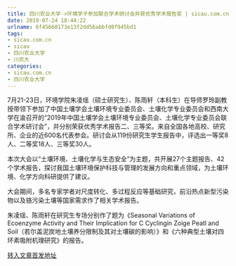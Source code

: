 ```yaml
---
title: 四川农业大学->环境学子参加联合学术研讨会并获优秀学术报告奖 | sicau.com.cn
date: 2019-07-24 18:44:22
urlname: 6f45660173e13f2dd56abbfd0f945bd1
tags: 
- sicau.com.cn
- sicau
- 四川农业大学
- 川农大
categories:
- sicau.com.cn
- 四川农业大学
---
```



7月21-23日，环境学院朱凌瑶（硕士研究生）、陈雨轩（本科生）在导师罗玲副教授带领下参加了中国土壤学会土壤环境专业委员会、土壤化学专业委员会和西南大学在渝召开的“2019年中国土壤学会土壤环境专业委员会、土壤化学专业委员会联合学术研讨会”，并分别荣获优秀学术报告二、三等奖。来自全国各地高校、研究所、企业的近600名代表参会。研讨会从119份研究生学生报告中，评选出一等奖8人、二等奖18人、三等奖30人。

本次大会以“土壤环境、土壤化学与生态安全”为主题，共开展27个主题报告、42个学术报告，探讨我国土壤环境保护科技与管理的发展方向和重点领域，为土壤环境、化学方向科研提供了建议。

大会期间，多名专家学者对尺度转化、多过程反应等基础研究，前沿热点新型污染物以及铬污染土壤等国家需求作了相关学术报告。

朱凌瑶、陈雨轩在研究生专场分别作了题为《Seasonal Variations of Ecoenzyme Activity and Their Implication for C Cyclingin Zoige Peatl and Soil（若尔盖泥炭地土壤养分限制及其对土壤碳的影响）》和《六种典型土壤对四环素吸附机理研究》的报告。





[转入文章首发地址](https://news.sicau.edu.cn/info/1078/52667.htm)